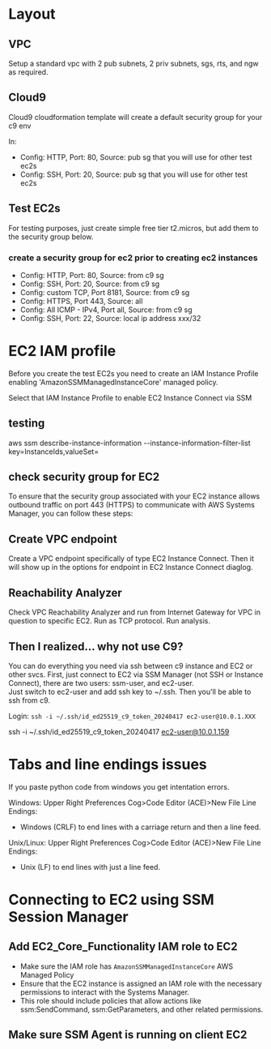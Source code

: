 # Layout

## VPC

Setup a standard vpc with 2 pub subnets, 2 priv subnets, sgs, rts, and ngw as required.

## Cloud9 

Cloud9 cloudformation template will create a default security group for your c9 env

In:
- Config: HTTP, Port: 80, Source: pub sg that you will use for other test ec2s
- Config: SSH, Port: 20, Source: pub sg that you will use for other test ec2s

## Test EC2s

For testing purposes, just create simple free tier t2.micros, but add them to the security group below.

### create a security group for ec2 prior to creating ec2 instances

- Config: HTTP, Port: 80, Source: from c9 sg
- Config: SSH, Port: 20, Source: from c9 sg
- Config: custom TCP, Port 8181, Source: from c9 sg
- Config: HTTPS, Port 443, Source: all
- Config: All ICMP - IPv4, Port all, Source: from c9 sg
- Config: SSH, Port: 22, Source: local ip address xxx/32

# EC2 IAM profile

Before you create the test EC2s you need to create an IAM Instance Profile enabling 'AmazonSSMManagedInstanceCore' managed policy.

Select that IAM Instance Profile to enable EC2 Instance Connect via SSM

## testing

aws ssm describe-instance-information --instance-information-filter-list key=InstanceIds,valueSet=<instance-id>

## check security group for EC2

To ensure that the security group associated with your EC2 instance allows outbound traffic on port 443 (HTTPS) to communicate with AWS Systems Manager, you can follow these steps:

## Create VPC endpoint

Create a VPC endpoint specifically of type EC2 Instance Connect.  Then it will show up in the options for endpoint in EC2 Instance Connect diaglog.

## Reachability Analyzer

Check VPC Reachability Analyzer and run from Internet Gateway for VPC in question to specific EC2.  Run as TCP protocol.  Run analysis.

## Then I realized... why not use C9?

You can do everything you need via ssh between c9 instance and EC2 or other svcs.  First, just connect to EC2 via SSM Manager (not SSH or Instance Connect), there are two users: ssm-user, and ec2-user.  
Just switch to ec2-user and add ssh key to ~/.ssh.  Then you'll be able to ssh from c9.

Login:  `ssh -i ~/.ssh/id_ed25519_c9_token_20240417 ec2-user@10.0.1.XXX`

ssh -i ~/.ssh/id_ed25519_c9_token_20240417 ec2-user@10.0.1.159

# Tabs and line endings issues

If you paste python code from windows you get intentation errors.  

Windows:
Upper Right Preferences Cog>Code Editor (ACE)>New File Line Endings:
- Windows (CRLF) to end lines with a carriage return and then a line feed.

Unix/Linux:
Upper Right Preferences Cog>Code Editor (ACE)>New File Line Endings:
- Unix (LF) to end lines with just a line feed.

# Connecting to EC2 using SSM Session Manager

## Add EC2_Core_Functionality IAM role to EC2

- Make sure the IAM role has `AmazonSSMManagedInstanceCore` AWS Managed Policy
- Ensure that the EC2 instance is assigned an IAM role with the necessary permissions to interact with the Systems Manager. 
- This role should include policies that allow actions like ssm:SendCommand, ssm:GetParameters, and other related permissions.

## Make sure SSM Agent is running on client EC2

